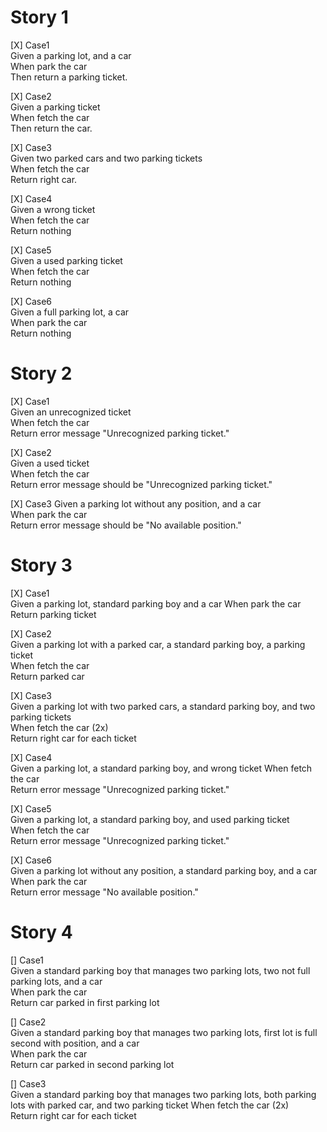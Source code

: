 # Story 1
[X] Case1  
Given a parking lot, and a car  
When park the car  
Then return a parking ticket. 

[X] Case2  
Given a parking ticket  
When fetch the car  
Then return the car.

[X] Case3  
Given two parked cars and two parking tickets  
When fetch the car  
Return right car.  

[X] Case4  
Given a wrong ticket  
When fetch the car  
Return nothing

[X] Case5  
Given a used parking ticket  
When fetch the car  
Return nothing

[X] Case6  
Given a full parking lot, a car    
When park the car  
Return nothing


# Story 2
[X] Case1  
Given an unrecognized ticket  
When fetch the car      
Return error message "Unrecognized parking ticket."    

[X] Case2  
Given a used ticket  
When fetch the car      
Return error message should be "Unrecognized parking ticket."

[X] Case3 
Given a parking lot without any position, and a car  
When park the car        
Return error message should be "No available position."  


# Story 3
[X] Case1  
Given a parking lot, standard parking boy and a car
When park the car      
Return parking ticket

[X] Case2  
Given a parking lot with a parked car, a standard parking boy, a parking ticket  
When fetch the car      
Return parked car

[X] Case3  
Given a parking lot with two parked cars, a standard parking boy, and two parking tickets  
When fetch the car (2x)     
Return right car for each ticket

[X] Case4  
Given a parking lot, a standard parking boy, and wrong ticket
When fetch the car    
Return  error message "Unrecognized parking ticket."

[X] Case5  
Given a parking lot, a standard parking boy, and used parking ticket  
When fetch the car    
Return error message "Unrecognized parking ticket."

[X] Case6  
Given a parking lot without any position, a standard parking boy, and a car  
When park the car    
Return error message "No available position."

# Story 4
[] Case1  
Given a standard parking boy that manages two parking lots, two not full parking lots, and a car  
When park the car      
Return car parked in first parking lot

[] Case2  
Given a standard parking boy that manages two parking lots, first lot is full second with position, and a car  
When park the car      
Return car parked in second parking lot

[] Case3  
Given a standard parking boy that manages two parking lots, both parking lots with parked car, and two parking ticket
When fetch the car (2x)      
Return right car for each ticket
